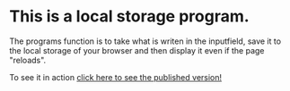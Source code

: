 <h1>This is a local storage program.</h1>

<p>The programs function is to take what is writen in the inputfield, save it to the local storage of your browser and then display it even if the page "reloads".</p>

To see it in action <a href="https://viktor-hultman.github.io/LocalStorage/">click here to see the published version!</a> 
